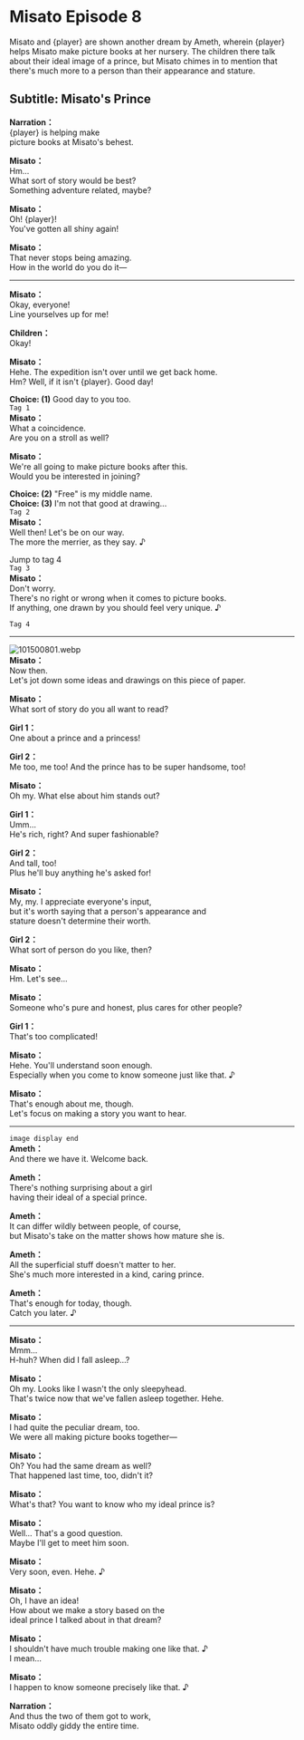 # Misato Episode 8
Misato and {player} are shown another dream by Ameth, wherein {player} helps Misato make picture books at her nursery. The children there talk about their ideal image of a prince, but Misato chimes in to mention that there's much more to a person than their appearance and stature.
  
## Subtitle: Misato's Prince
  
**Narration：**  
{player} is helping make  
picture books at Misato's behest.  
  
**Misato：**  
Hm...  
What sort of story would be best?  
Something adventure related, maybe?  
  
**Misato：**  
Oh! {player}!  
You've gotten all shiny again!  
  
**Misato：**  
That never stops being amazing.  
How in the world do you do it—  
  

---  
  
**Misato：**  
Okay, everyone!  
Line yourselves up for me!  
  
**Children：**  
Okay!  
  
**Misato：**  
Hehe. The expedition isn't over until we get back home.  
Hm? Well, if it isn't {player}. Good day!  
  
**Choice: (1)**  Good day to you too.  
`Tag 1`  
**Misato：**  
What a coincidence.  
Are you on a stroll as well?  
  
**Misato：**  
We're all going to make picture books after this.  
Would you be interested in joining?  
  
**Choice: (2)**  \"Free\" is my middle name.  
**Choice: (3)**  I'm not that good at drawing...  
`Tag 2`  
**Misato：**  
Well then! Let's be on our way.  
The more the merrier, as they say. ♪  
  
Jump to tag 4  
`Tag 3`  
**Misato：**  
Don't worry.  
There's no right or wrong when it comes to picture books.  
If anything, one drawn by you should feel very unique. ♪  
  
`Tag 4`  

---  
  
![101500801.webp](https://redive.estertion.win/card/story/101500801.webp)  
**Misato：**  
Now then.  
Let's jot down some ideas and drawings on this piece of paper.  
  
**Misato：**  
What sort of story do you all want to read?  
  
**Girl 1：**  
One about a prince and a princess!  
  
**Girl 2：**  
Me too, me too! And the prince has to be super handsome, too!  
  
**Misato：**  
Oh my. What else about him stands out?  
  
**Girl 1：**  
Umm...  
He's rich, right? And super fashionable?  
  
**Girl 2：**  
And tall, too!  
Plus he'll buy anything he's asked for!  
  
**Misato：**  
My, my. I appreciate everyone's input,  
but it's worth saying that a person's appearance and  
stature doesn't determine their worth.  
  
**Girl 2：**  
What sort of person do you like, then?  
  
**Misato：**  
Hm. Let's see...  
  
**Misato：**  
Someone who's pure and honest, plus cares for other people?  
  
**Girl 1：**  
That's too complicated!  
  
**Misato：**  
Hehe. You'll understand soon enough.  
Especially when you come to know someone just like that. ♪  
  
**Misato：**  
That's enough about me, though.  
Let's focus on making a story you want to hear.  
  

---  
  
`image display end`  
**Ameth：**  
And there we have it. Welcome back.  
  
**Ameth：**  
There's nothing surprising about a girl  
having their ideal of a special prince.  
  
**Ameth：**  
It can differ wildly between people, of course,  
but Misato's take on the matter shows how mature she is.  
  
**Ameth：**  
All the superficial stuff doesn't matter to her.  
She's much more interested in a kind, caring prince.  
  
**Ameth：**  
That's enough for today, though.  
Catch you later. ♪  
  

---  
  
**Misato：**  
Mmm...  
H-huh? When did I fall asleep...?  
  
**Misato：**  
Oh my. Looks like I wasn't the only sleepyhead.  
That's twice now that we've fallen asleep together. Hehe.  
  
**Misato：**  
I had quite the peculiar dream, too.  
We were all making picture books together—  
  
**Misato：**  
Oh? You had the same dream as well?  
That happened last time, too, didn't it?  
  
**Misato：**  
What's that? You want to know who my ideal prince is?  
  
**Misato：**  
Well... That's a good question.  
Maybe I'll get to meet him soon.  
  
**Misato：**  
Very soon, even. Hehe. ♪  
  
**Misato：**  
Oh, I have an idea!  
How about we make a story based on the  
ideal prince I talked about in that dream?  
  
**Misato：**  
I shouldn't have much trouble making one like that. ♪  
I mean...  
  
**Misato：**  
I happen to know someone precisely like that. ♪  
  
**Narration：**  
And thus the two of them got to work,  
Misato oddly giddy the entire time.  
